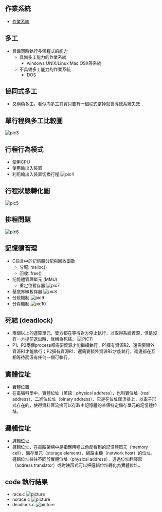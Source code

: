 ## 作業系統
* [作業系統](https://www.slideshare.net/ccckmit/10-73472927)
## 多工
* 具備同時執行多個程式的能力
  * 具備多工能力的作業系統
    * windows UNIX/Linux Mac OSX等系統
  * 不具備多工能力的作業系統
    * DOS
## 協同式多工
* 又稱偽多工，看似向多工其實只要有一個程式當掉就會導致系統失效
## 單行程與多工比較圖
![pic3](https://github.com/owen4096/sp109b/blob/main/note/week10/week10/1.png)
## 行程行為模式
* 使用CPU
* 使用輸出入裝置
* 利用輸出入裝置切換行程
![pic4](https://github.com/owen4096/sp109b/blob/main/note/week10/week10/2.png)
## 行程狀態轉化圖
![pic5](https://github.com/owen4096/sp109b/blob/main/note/week10/week10/3.png)
## 排程問題
![pic6](https://github.com/owen4096/sp109b/blob/main/note/week10/week10/4.png)
## 記憶體管理
* C語言中的記憶體分配與回收函數
  * 分配: malloc()
  * 回收: free()
* 記憶體管理單元 (MMU)
  * 重定位暫存器
![pic7](https://github.com/owen4096/sp109b/blob/main/note/week10/week10/5.png)
* 基底界線暫存器
![pic8](https://github.com/owen4096/sp109b/blob/main/note/week10/week10/6.png)
* 分段機制
![pic9](https://github.com/owen4096/sp109b/blob/main/note/week10/week10/7.png)
* 分頁機制
![pic10](https://github.com/owen4096/sp109b/blob/main/note/week10/week10/8.png)
## 死結 (deadlock)
* 兩個以上的運算單元，雙方都在等待對方停止執行，以取得系統資源，但是沒有一方提前退出時，就稱為死結。
![PIC11](https://github.com/owen4096/sp109b/blob/main/note/week10/week10/9.png)
* P1、P2兩個process都需要資源才能繼續執行。P1擁有資源R2、還需要額外資源R1才能執行；P2擁有資源R1、還需要額外資源R2才能執行，兩邊都在互相等待而沒有任何一個可執行。
## 實體位址
* [實體位置](https://zh.wikipedia.org/wiki/%E7%89%A9%E7%90%86%E5%9C%B0%E5%9D%80)
* 在電腦科學中，實體位址（英語：physical address），也叫實位址（real address）、二進位位址（binary address），它是在位址匯流排上，以電子形式存在的，使得資料匯流排可以存取主記憶體的某個特定儲存單元的記憶體位址。

## 邏輯位址
* [邏輯位址](https://zh.wikipedia.org/wiki/%E9%80%BB%E8%BE%91%E5%9C%B0%E5%9D%80)
* 邏輯位址，在電腦架構中是指應用程式角度看到的記憶體單元（memory cell）、儲存單元（storage element）、網路主機（network host）的位址。 邏輯位址往往不同於實體位址（physical address），通過位址翻譯器（address translator）或對映函式可以把邏輯位址轉化為實體位址。

## code 執行結果
* race.c
![picture](https://github.com/owen4096/sp109b/blob/main/note/week10/week10/19.png)
* norace.c
![picture](https://github.com/owen4096/sp109b/blob/main/note/week10/week10/10.png)
* deadlock.c
![picture](https://github.com/owen4096/sp109b/blob/main/note/week10/week10/11.png)


